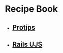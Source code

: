 # Recipe Book

- ## [Protips](/teamshares/recipes/protips.md)
- ## [Rails UJS](/teamshares/recipes/rails-ujs.md)
<!-- - ## [Cypress tests](/teamshares/recipes/cypress.md) -->
